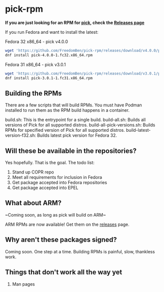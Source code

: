 # pick-rpm

**If you are just looking for an RPM for [pick](https://github.com/mptre/pick), check the [Releases page](https://github.com/FreedomBen/pick-rpm/releases)**

If you run Fedora and want to install the latest:

Fedora 32 x86_64 - pick v4.0.0

```bash
wget 'https://github.com/FreedomBen/pick-rpm/releases/download/v4.0.0/pick-4.0.0-1.fc32.x86_64.rpm'
dnf install pick-4.0.0-1.fc32.x86_64.rpm
```

Fedora 31 x86_64 - pick v3.0.1

```bash
wget 'https://github.com/FreedomBen/pick-rpm/releases/download/v3.0.1/pick-3.0.1-1.fc31.x86_64.rpm'
dnf install pick-3.0.1-1.fc31.x86_64.rpm
```

## Building the RPMs

There are a few scripts that will build RPMs.  You must have Podman installed to run them as the RPM build happens in a container.

build.sh:  This is the entrypoint for a single build.
build-all.sh:  Builds all versions of Pick for all supported distros.
build-all-pick-versions.sh:  Builds RPMs for specified version of Pick for all supported distros.
build-latest-version-f32.sh:  Builds latest pick version for Fedora 32.

## Will these be available in the repositories?

Yes hopefully.  That is the goal.  The todo list:

1.  Stand up COPR repo
1.  Meet all requirements for inclusion in Fedora
1.  Get package accepted into Fedora repositories
1.  Get package accepted into EPEL

## What about ARM?

~Coming soon, as long as pick will build on ARM~

ARM RPMs are now available!  Get them on the [releases](https://github.com/FreedomBen/pick-rpm/releases) page.

## Why aren't these packages signed?

Coming soon.  One step at a time.  Building RPMs is painful, slow, thankless work.

## Things that don't work all the way yet

1.  Man pages
